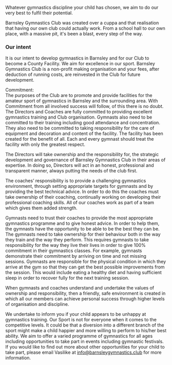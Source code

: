 <section id="about">
    <div class="container">
        <div class="row">
        <p>Whatever gymnastics discipline your child has chosen, we aim to do our very best to fulfil their potential.</p>
        <p>Barnsley Gymnastics Club was created over a cuppa and that realisation that having our own club could actually work. From a school hall to our own place, with a massive pit, it's been a blast, every step of the way.</p>
        <h3>Our intent</h3>
        <p>It is our intent to develop gymnastics in Barnsley and for our Club to become a County Facility. We aim for excellence in our sport. Barnsley Gymnastics Club is a non-profit making organisation and your fees, after deduction of running costs, are reinvested in the Club for future development.</p>
        <p>Commitment:
        <br />
        The purposes of the Club are to promote and provide facilities for the amateur sport of gymnastics in Barnsley and the surrounding area. With Commitment from all involved success will follow, of this there is no doubt. The Directors and Coaches are fully committed to providing excellent gymnastics training and Club organisation. Gymnasts also need to be committed to their training including good attendance and concentration. They also need to be committed to taking responsibility for the care of equipment and decoration and content of the facility. The facility has been created for the benefit of all. Each and every gymnast should treat the facility with only the greatest respect.</p>
        <p>The Directors will take ownership and the responsibility for, the strategic development and governance of Barnsley Gymnastics Club in their areas of expertise. In doing so, Directors will act in an honest, professional and transparent manner, always putting the needs of the club first.</p>
        <p>The coaches’ responsibility is to provide a challenging gymnastics environment, through setting appropriate targets for gymnasts and by providing the best technical advice. In order to do this the coaches must take ownership of their coaching, continually working on developing their professional coaching skills. All of our coaches work as part of a team which gives them added strength.</p>
        <p>Gymnasts need to trust their coaches to provide the most appropriate gymnastics programme and to give honest advice. In order to help them, the gymnasts have the opportunity to be able to be the best they can be. The gymnasts need to take ownership for their behaviour both in the way they train and the way they perform. This requires gymnasts to take responsibility for the way they live their lives in order to give 100% commitment in their gymnastics classes. For example, gymnasts demonstrate their commitment by arriving on time and not missing sessions. Gymnasts are responsible for the physical condition in which they arrive at the gym so that they can get the best possible improvements from the session. This would include eating a healthy diet and having sufficient sleep in order to recover fully for the next training session.</p>
        <p>When gymnasts and coaches understand and undertake the values of ownership and responsibility, then a friendly, safe environment is created in which all our members can achieve personal success through higher levels of organisation and discipline.</p>
        <p>We undertake to inform you if your child appears to be unhappy at gymnastics training. Our Sport is not for everyone when it comes to the competitive levels. It could be that a diversion into a different branch of the sport might make a child happier and more willing to perform to his/her best ability. We aim to offer a varied programme of gymnastics for all ages including opportunities to take part in events including gymnastic festivals. If you would like to find out more about other opportunities for your child to take part, please email Vasilike at <a href="mailto:info@barnsleygymnastics.club">info@barnsleygymnastics.club</a> for more information.</p>
        </div>
    </div>
</section>